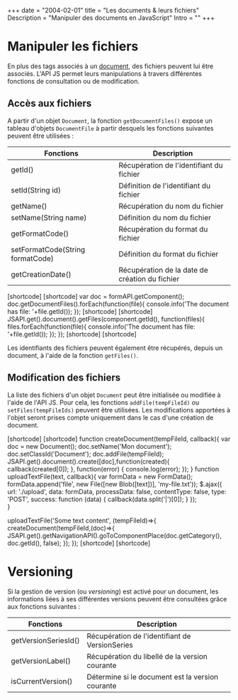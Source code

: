 +++
date = "2004-02-01"
title = "Les documents & leurs fichiers"
Description = "Manipuler des documents en JavaScript"
Intro = "" 
+++

# Manipuler les fichiers

En plus des tags associés à un [document](broken-link.md), des fichiers peuvent lui être associés.
L'API JS permet leurs manipulations à travers différentes fonctions de consultation ou de modification.

## Accès aux fichiers

A partir d'un objet `Document`, la fonction `getDocumentFiles()` expose un tableau d'objets `DocumentFile` à partir desquels les fonctions suivantes peuvent être utilisées : 

| Fonctions                                             | Description                                                                    |
|-------------------------------------------------------|--------------------------------------------------------------------------------|
|getId()                                                | Récupération de l'identifiant du fichier                                       |   
|setId(String id)                                       | Définition de l'identifiant du fichier                                         |        
|getName()                                              | Récupération du nom du fichier                                                 |        
|setName(String name)                                   | Définition du nom du fichier                                                   |        
|getFormatCode()                                        | Récupération du format du fichier                                              |        
|setFormatCode(String formatCode)                       | Définition du format du fichier                                                |        
|getCreationDate()                                      | Récupération de la date de création du fichier                                 |        


[shortcode]
[shortcode]
var doc = formAPI.getComponent();
doc.getDocumentFiles().forEach(function(file){
   console.info('The document has file: '+file.getId());
});
[shortcode]
[shortcode]
JSAPI.get().document().getFiles(component.getId(), function(files){
    files.forEach(function(file){
        console.info('The document has file: '+file.getId());
    }); 
});
[shortcode]
[shortcode]

Les identifiants des fichiers peuvent également être récupérés, depuis un document, à l'aide de la fonction `getFiles()`.

## Modification des fichiers

La liste des fichiers d'un objet `Document` peut être initialisée ou modifiée à l'aide de l'API JS. 
Pour cela, les fonctions `addFile(tempFileId)` ou `setFiles(tempFileIds)` peuvent être utilisées. 
Les modifications apportées à l'objet seront prises compte uniquement dans le cas d'une création de document.


[shortcode]
[shortcode]
function createDocument(tempFileId, callback){
    var doc = new Document();
    doc.setName('Mon document');
    doc.setClassId('Document');
    doc.addFile(tempFileId);
    JSAPI.get().document().create([doc],function(created){
        callback(created[0]);
    }, function(error) {
    	console.log(error);
    });
}
function uploadTextFile(text, callback){
    var formData = new FormData();
    formData.append('file', new File([new Blob([text])], 'my-file.txt'));
    $.ajax({
        url: './upload',
        data: formData,
        processData: false,
        contentType: false,
        type: 'POST',
        success: function (data) {
            callback(data.split('|')[0]);
        }
    });   
}

uploadTextFile('Some text content', (tempFileId)=>{
    createDocument(tempFileId,(doc)=>{
        JSAPI.get().getNavigationAPI().goToComponentPlace(doc.getCategory(), doc.getId(), false);
    });
});
[shortcode]
[shortcode]

# Versioning

Si la gestion de version (ou _versioning_) est activé pour un document, les informations liées à ses différentes versions peuvent être consultées grâce aux fonctions suivantes : 

| Fonctions                                             | Description                                                                    |
|-------------------------------------------------------|--------------------------------------------------------------------------------|
|getVersionSeriesId()                                   | Récupération de l'identifiant de VersionSeries                                 |
|getVersionLabel()                                      | Récupération du libellé de la version courante                                 |
|isCurrentVersion()                                     | Détermine si le document est la version courante                               |

